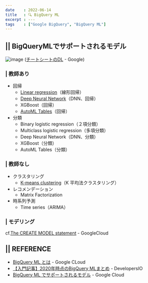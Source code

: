 ```yaml
---
date    : 2022-06-14
title   : 🔍 BigQuery ML
excerpt : ---
tags    : ["Google BigQuery", "BigQuery ML"]
---
```


## || BigQueryMLでサポートされるモデル
![image](https://user-images.githubusercontent.com/28585421/173488664-3a6221c8-cb19-4d2b-ac11-58a8b40b15dc.png)
([チートシートのDL](https://cloud.google.com/bigquery-ml/images/ml-model-cheatsheet.pdf) - Google)

### | 教師あり
+ 回帰
  - [Linear regression](https://cloud.google.com/bigquery-ml/docs/reference/standard-sql/bigqueryml-syntax-create-glm)（線形回帰）
  - [Deep Neural Network](https://cloud.google.com/bigquery-ml/docs/reference/standard-sql/bigqueryml-syntax-create-dnn-models)（DNN、回帰）
  - XGBoost（回帰）
  - [AutoML Tables](https://cloud.google.com/bigquery-ml/docs/reference/standard-sql/bigqueryml-syntax-create-automl)（回帰）
+ 分類
  - Binary logistic regression（２項分類）
  - Multiclass logistic regression（多項分類）
  - Deep Neural Network（DNN、分類）
  - XGBoost（分類）
  - AutoML Tables（分類）

### | 教師なし
+ クラスタリング
  - [K-means clustering](https://cloud.google.com/bigquery-ml/docs/reference/standard-sql/bigqueryml-syntax-create-kmeans)（K 平均法クラスタリング）
+ レコメンデーション
  - Matrix Factorization
+ 時系列予測
  - Time series（ARIMA）


### | モデリング

cf.[The CREATE MODEL statement](https://cloud.google.com/bigquery-ml/docs/reference/standard-sql/bigqueryml-syntax-create) - GoogleCloud


## || REFERENCE
+ [BigQuery ML とは](https://cloud.google.com/bigquery-ml/docs/introduction) - Google CLoud
+ [【入門記事】2020年時点のBigQuery MLまとめ](https://dev.classmethod.jp/articles/bigquery-ml-summary-2020/) - DevelopersIO
+ [BigQuery ML でサポートされるモデル](https://cloud.google.com/bigquery-ml/docs/introduction#supported_models_in) - Google Cloud
